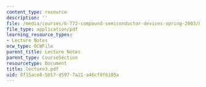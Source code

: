 ```yaml
---
content_type: resource
description: ''
file: /media/courses/6-772-compound-semiconductor-devices-spring-2003/8f15ace85b17d5977a21a46cf8f6105a_lecture3.pdf
file_type: application/pdf
learning_resource_types:
- Lecture Notes
ocw_type: OCWFile
parent_title: Lecture Notes
parent_type: CourseSection
resourcetype: Document
title: lecture3.pdf
uid: 8f15ace8-5b17-d597-7a21-a46cf8f6105a
---
```

